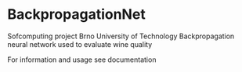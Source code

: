 # BackpropagationNet
Sofcomputing project Brno University of Technology
Backpropagation neural network used to evaluate wine quality

For information and usage see documentation
